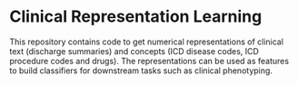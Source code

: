 # Clinical Representation Learning

This repository contains code to get numerical representations of clinical text (discharge summaries) and concepts (ICD disease codes, ICD procedure codes and drugs). The representations can be used as features to build classifiers for downstream tasks such as clinical phenotyping.
 
